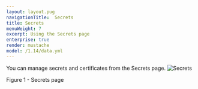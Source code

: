 ```yaml
---
layout: layout.pug
navigationTitle:  Secrets
title: Secrets
menuWeight: 7
excerpt: Using the Secrets page
enterprise: true
render: mustache
model: /1.14/data.yml
---
```


You can manage secrets and certificates from the Secrets page.
![Secrets](/1.14/img/GUI-Secrets-Secrets_View_With_Secrets-1_12.png)

Figure 1 - Secrets page
